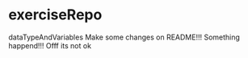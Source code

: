 # exerciseRepo
dataTypeAndVariables
Make some changes on README!!!
Something happend!!!
Offf its not ok
